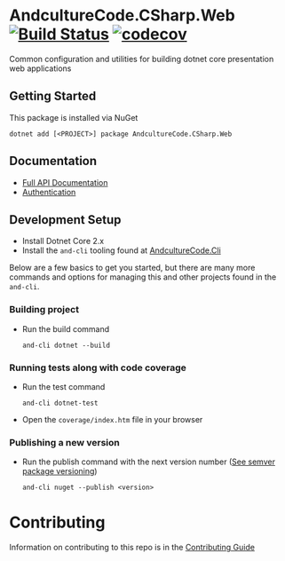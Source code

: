 # AndcultureCode.CSharp.Web [![Build Status](https://travis-ci.org/AndcultureCode/AndcultureCode.CSharp.Web.svg?branch=master)](https://travis-ci.org/AndcultureCode/AndcultureCode.CSharp.Web) [![codecov](https://codecov.io/gh/AndcultureCode/AndcultureCode.CSharp.Web/branch/master/graph/badge.svg)](https://codecov.io/gh/AndcultureCode/AndcultureCode.CSharp.Web)
Common configuration and utilities for building dotnet core presentation web applications

## Getting Started
This package is installed via NuGet
```
dotnet add [<PROJECT>] package AndcultureCode.CSharp.Web
```

## Documentation

- [Full API Documentation](src/AndcultureCode.CSharp.Web/AndcultureCode.CSharp.Web.md)
- [Authentication](./documentation/authentication.md)

## Development Setup

* Install Dotnet Core 2.x
* Install the `and-cli` tooling found at [AndcultureCode.Cli](https://github.com/AndcultureCode/AndcultureCode.Cli)

Below are a few basics to get you started, but there are many more commands and options for managing this and other projects found in the `and-cli`.

### Building project
* Run the build command
    ```
    and-cli dotnet --build
    ```

### Running tests along with code coverage
* Run the test command
    ```
    and-cli dotnet-test
    ```
* Open the `coverage/index.htm` file in your browser

### Publishing a new version
* Run the publish command with the next version number ([See semver package versioning](https://docs.microsoft.com/en-us/nuget/concepts/package-versioning))
    ```
    and-cli nuget --publish <version>
    ```


Contributing
======

Information on contributing to this repo is in the [Contributing Guide](CONTRIBUTING.md)

